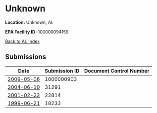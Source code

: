 # Unknown

**Location:** Unknown, AL

**EPA Facility ID:** 100000094159

[Back to AL Index](../../index.md)

## Submissions

| Date | Submission ID | Document Control Number |
|------|--------------|-------------------------|
| [2009-05-06](submissions/1000000903.md) | 1000000903 |  |
| [2004-06-10](submissions/31291.md) | 31291 |  |
| [2001-02-22](submissions/22814.md) | 22814 |  |
| [1999-06-21](submissions/18233.md) | 18233 |  |
